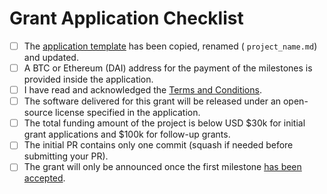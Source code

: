 # Grant Application Checklist

- [ ] The [application template](https://github.com/w3f/Open-Grants-Program/blob/master/applications/application-template.md) has been copied, renamed ( `project_name.md`) and updated.
- [ ] A BTC or Ethereum (DAI) address for the payment of the milestones is provided inside the application.  
- [ ] I have read and acknowledged the [Terms and Conditions](https://github.com/w3f/Open-Grants-Program/blob/master/src/T&Cs.md).
- [ ] The software delivered for this grant will be released under an open-source license specified in the application.
- [ ] The total funding amount of the project is below USD $30k for initial grant applications and $100k for follow-up grants.
- [ ] The initial PR contains only one commit (squash if needed before submitting your PR).
- [ ] The grant will only be announced once the first milestone [has been accepted](https://github.com/w3f/Grant-Milestone-Delivery).

